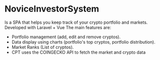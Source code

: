 # NoviceInvestorSystem
Is a SPA that helps you keep track of your crypto portfolio and markets.
Developed with Laravel + Vue
The main features are: 
- Portfolio management (add, edit and remove cryptos).
- Data display using charts (portfolio's top cryptos, portfolio distribution).
- Market Ranks (List of cryptos).
- CPT uses the COINGECKO API to fetch the market and crypto data

